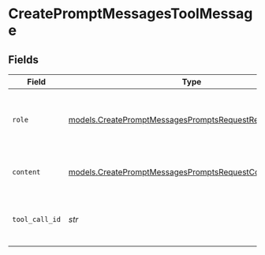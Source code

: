 # CreatePromptMessagesToolMessage


## Fields

| Field                                                                                                                      | Type                                                                                                                       | Required                                                                                                                   | Description                                                                                                                |
| -------------------------------------------------------------------------------------------------------------------------- | -------------------------------------------------------------------------------------------------------------------------- | -------------------------------------------------------------------------------------------------------------------------- | -------------------------------------------------------------------------------------------------------------------------- |
| `role`                                                                                                                     | [models.CreatePromptMessagesPromptsRequestRequestBodyRole](../models/createpromptmessagespromptsrequestrequestbodyrole.md) | :heavy_check_mark:                                                                                                         | The role of the messages author, in this case tool.                                                                        |
| `content`                                                                                                                  | [models.CreatePromptMessagesPromptsRequestContent](../models/createpromptmessagespromptsrequestcontent.md)                 | :heavy_check_mark:                                                                                                         | The contents of the tool message.                                                                                          |
| `tool_call_id`                                                                                                             | *str*                                                                                                                      | :heavy_check_mark:                                                                                                         | Tool call that this message is responding to.                                                                              |